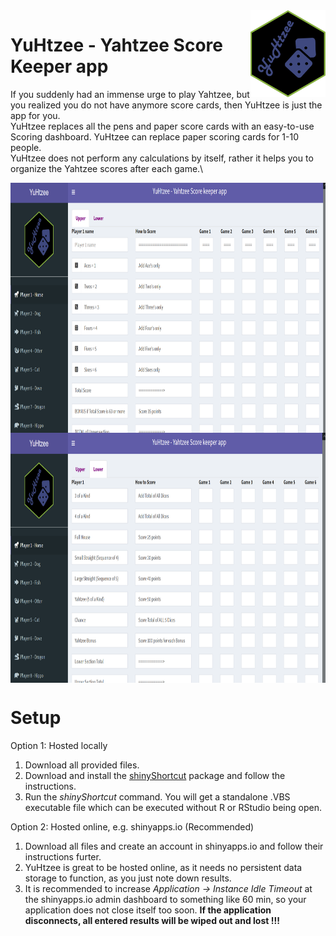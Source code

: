 <img src="www/YuHtzee-logo.png" align="right" width=120 height=139 alt="" />

# YuHtzee - Yahtzee Score Keeper app
If you suddenly had an immense urge to play Yahtzee, but you realized you do not have anymore score cards, then YuHtzee is just the app for you.\
YuHtzee replaces all the pens and paper score cards with an easy-to-use Scoring dashboard. YuHtzee can replace paper scoring cards for 1-10 people.\
YuHtzee does not perform any calculations by itself, rather it helps you to organize the Yahtzee scores after each game.\

<img src="user_interface-upper.png" align="center" width=100% height=400 alt="" />
<img src="user_interface-lower.png" align="center" width=100% height=400 alt="" />

# Setup
Option 1: Hosted locally 
1. Download all provided files.
2. Download and install the [shinyShortcut](https://cran.r-project.org/web/packages/shinyShortcut/README.html) package and follow the instructions. 
3. Run the _shinyShortcut_ command. You will get a standalone .VBS executable file which can be executed without R or RStudio being open.

Option 2: Hosted online, e.g. shinyapps.io (Recommended)
1. Download all files and create an account in shinyapps.io and follow their instructions furter.
2. YuHtzee is great to be hosted online, as it needs no persistent data storage to function, as you just note down results.
3. It is recommended to increase _Application -> Instance Idle Timeout_ at the shinyapps.io admin dashboard to something like 60 min, so your application does not close itself too soon. **If the application disconnects, all entered results will be wiped out and lost !!!**

